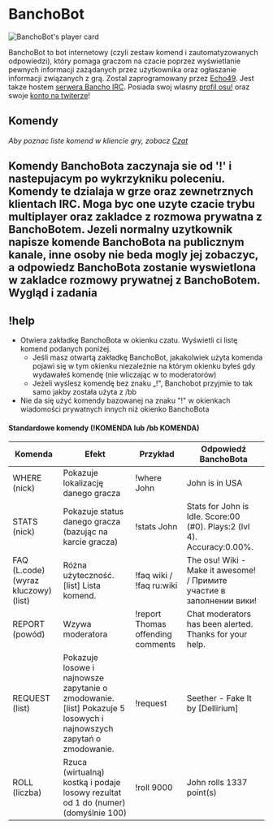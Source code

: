 # BanchoBot

![BanchoBot's player card](BanchoBot.jpg "BanchoBot's player card")

BanchoBot to bot internetowy (czyli zestaw komend i zautomatyzowanych odpowiedzi), który pomaga graczom na czacie poprzez wyświetlanie pewnych informacji zażądanych przez użytkownika oraz ogłaszanie informacji związanych z grą. Zostal zaprogramowany przez [Echo49](/users/431). Jest takze hostem [serwera Bancho IRC](/wiki/Internet_Relay_Chat). Posiada swoj wlasny [profil osu!](/users/3) oraz swoje [konto na twiterze](https://twitter.com/banchoboat)!

## Komendy

*Aby poznac liste komend w kliencie gry, zobacz [Czat](/wiki/Chat_Console)*

Komendy BanchoBota zaczynaja sie od '!' i nastepujacym po wykrzykniku poleceniu. Komendy te dzialaja w grze oraz zewnetrznych klientach IRC. Moga byc one uzyte czacie trybu multiplayer oraz zakladce z rozmowa prywatna z BanchoBotem. Jezeli normalny uzytkownik napisze komende BanchoBota na publicznym kanale, inne osoby nie beda mogly jej zobaczyc, a odpowiedz BanchoBota zostanie wyswietlona w zakladce rozmowy prywatnej z BanchoBotem.
Wygląd i zadania
----------------

## !help

-   Otwiera zakładkę BanchoBota w okienku czatu. Wyświetli ci listę komend podanych poniżej.
    -   Jeśli masz otwartą zakładkę BanchoBot, jakakolwiek użyta komenda pojawi się w tym okienku niezależnie na którym okienku byłeś gdy wydawałeś komendę (nie wliczając w to moderatorów)
    -   Jeżeli wyślesz komendę bez znaku „!", Banchobot przyjmie to tak samo jakby została użyta z /bb
-   Nie da się użyć komendy bazowanej na znaku "!" w okienkach wiadomości prywatnych innych niż okienko BanchoBota

#### Standardowe komendy (!KOMENDA lub /bb KOMENDA)

| Komenda | Efekt | Przykład | Odpowiedź BanchoBota |
| ------- | ----- | -------- | -------------------- |
| WHERE (nick) | Pokazuje lokalizację danego gracza | !where John | John is in USA |
| STATS (nick) | Pokazuje status danego gracza (bazując na karcie gracza) | !stats John | Stats for John is Idle. Score:00 (#0). Plays:2 (lvl 4). Accuracy:0.00%. |
| FAQ (L.code)(wyraz kluczowy) (list) | Różna użyteczność. [list] Lista komend. | !faq wiki / !faq ru:wiki | The osu! Wiki - Make it awesome! / Примите участие в заполнении вики! |
| REPORT (powód) | Wzywa moderatora | !report Thomas offending comments | Chat moderators has been alerted. Thanks for your help. |
| REQUEST (list) | Pokazuje losowe i najnowsze zapytanie o zmodowanie. [list] Pokazuje 5 losowych i najnowszych zapytań o zmodowanie. | !request | Seether - Fake It by [Dellirium] |
| ROLL (liczba) | Rzuca (wirtualną) kostką i podaje losowy rezultat od 1 do (numer) (domyślnie 100) | !roll 9000 | John rolls 1337 point(s) |
